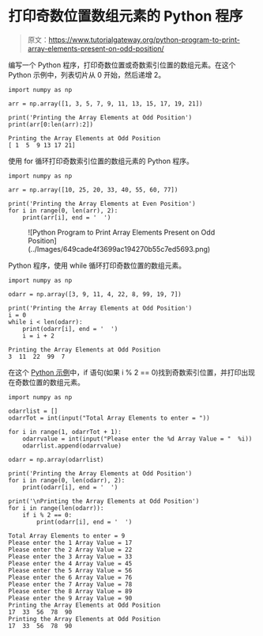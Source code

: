 # 打印奇数位置数组元素的 Python 程序

> 原文：<https://www.tutorialgateway.org/python-program-to-print-array-elements-present-on-odd-position/>

编写一个 Python 程序，打印奇数位置或奇数索引位置的数组元素。在这个 Python 示例中，列表切片从 0 开始，然后递增 2。

```
import numpy as np

arr = np.array([1, 3, 5, 7, 9, 11, 13, 15, 17, 19, 21])

print('Printing the Array Elements at Odd Position')
print(arr[0:len(arr):2])
```

```
Printing the Array Elements at Odd Position
[ 1  5  9 13 17 21]
```

使用 for 循环打印奇数索引位置的数组元素的 Python 程序。

```
import numpy as np

arr = np.array([10, 25, 20, 33, 40, 55, 60, 77])

print('Printing the Array Elements at Even Position')
for i in range(0, len(arr), 2):
    print(arr[i], end = '  ')
```

<figure class="wp-block-image size-large">![Python Program to Print Array Elements Present on Odd Position](../Images/649cade4f3699ac194270b55c7ed5693.png)</figure>

Python 程序，使用 while 循环打印奇数位置的数组元素。

```
import numpy as np

odarr = np.array([3, 9, 11, 4, 22, 8, 99, 19, 7])

print('Printing the Array Elements at Odd Position')
i = 0
while i < len(odarr):
    print(odarr[i], end = '  ')
    i = i + 2
```

```
Printing the Array Elements at Odd Position
3  11  22  99  7 
```

在这个 [Python 示例](https://www.tutorialgateway.org/python-programming-examples/)中，if 语句(如果 i % 2 == 0)找到奇数索引位置，并打印出现在奇数位置的数组元素。

```
import numpy as np

odarrlist = []
odarrTot = int(input("Total Array Elements to enter = "))

for i in range(1, odarrTot + 1):
    odarrvalue = int(input("Please enter the %d Array Value = "  %i))
    odarrlist.append(odarrvalue)

odarr = np.array(odarrlist)

print('Printing the Array Elements at Odd Position')
for i in range(0, len(odarr), 2):
    print(odarr[i], end = '  ')

print('\nPrinting the Array Elements at Odd Position')
for i in range(len(odarr)):
    if i % 2 == 0:
        print(odarr[i], end = '  ')
```

```
Total Array Elements to enter = 9
Please enter the 1 Array Value = 17
Please enter the 2 Array Value = 22
Please enter the 3 Array Value = 33
Please enter the 4 Array Value = 45
Please enter the 5 Array Value = 56
Please enter the 6 Array Value = 76
Please enter the 7 Array Value = 78
Please enter the 8 Array Value = 89
Please enter the 9 Array Value = 90
Printing the Array Elements at Odd Position
17  33  56  78  90  
Printing the Array Elements at Odd Position
17  33  56  78  90 
```